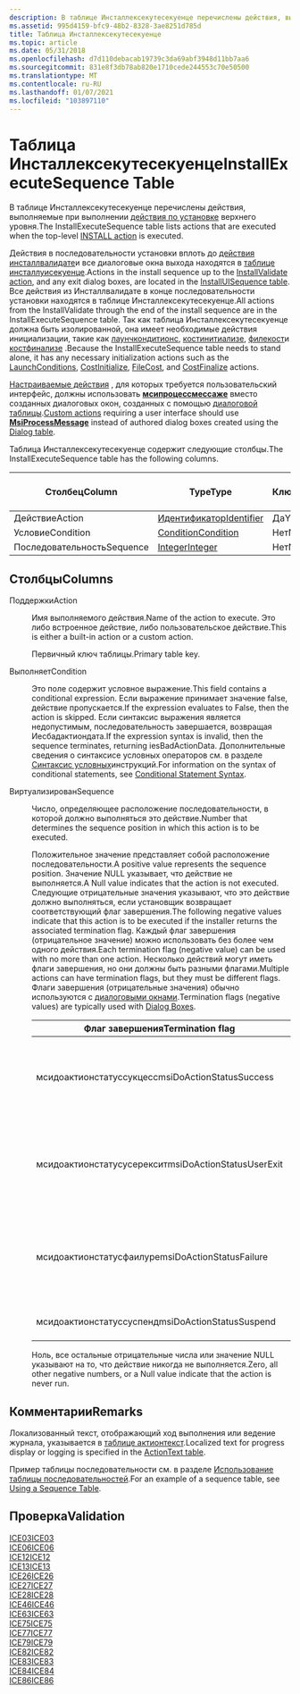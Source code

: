 ```yaml
---
description: В таблице Инсталлексекутесекуенце перечислены действия, выполняемые при выполнении действия по установке верхнего уровня.
ms.assetid: 995d4159-bfc9-48b2-8328-3ae8251d785d
title: Таблица Инсталлексекутесекуенце
ms.topic: article
ms.date: 05/31/2018
ms.openlocfilehash: d7d110debacab19739c3da69abf3948d11bb7aa6
ms.sourcegitcommit: 831e8f3db78ab820e1710cede244553c70e50500
ms.translationtype: MT
ms.contentlocale: ru-RU
ms.lasthandoff: 01/07/2021
ms.locfileid: "103897110"
---
```

# <a name="installexecutesequence-table"></a><span data-ttu-id="7830f-103">Таблица Инсталлексекутесекуенце</span><span class="sxs-lookup"><span data-stu-id="7830f-103">InstallExecuteSequence Table</span></span>

<span data-ttu-id="7830f-104">В таблице Инсталлексекутесекуенце перечислены действия, выполняемые при выполнении [действия по установке](install-action.md) верхнего уровня.</span><span class="sxs-lookup"><span data-stu-id="7830f-104">The InstallExecuteSequence table lists actions that are executed when the top-level [INSTALL action](install-action.md) is executed.</span></span>

<span data-ttu-id="7830f-105">Действия в последовательности установки вплоть до [действия инсталлвалидате](installvalidate-action.md)и все диалоговые окна выхода находятся в [таблице инсталлуисекуенце](installuisequence-table.md).</span><span class="sxs-lookup"><span data-stu-id="7830f-105">Actions in the install sequence up to the [InstallValidate action](installvalidate-action.md), and any exit dialog boxes, are located in the [InstallUISequence table](installuisequence-table.md).</span></span> <span data-ttu-id="7830f-106">Все действия из Инсталлвалидате в конце последовательности установки находятся в таблице Инсталлексекутесекуенце.</span><span class="sxs-lookup"><span data-stu-id="7830f-106">All actions from the InstallValidate through the end of the install sequence are in the InstallExecuteSequence table.</span></span> <span data-ttu-id="7830f-107">Так как таблица Инсталлексекутесекуенце должна быть изолированной, она имеет необходимые действия инициализации, такие как [лаунчкондитионс](launchconditions-action.md), [костинитиализе](costinitialize-action.md), [филекост](filecost-action.md)и [костфинализе](costfinalize-action.md) .</span><span class="sxs-lookup"><span data-stu-id="7830f-107">Because the InstallExecuteSequence table needs to stand alone, it has any necessary initialization actions such as the [LaunchConditions](launchconditions-action.md), [CostInitialize](costinitialize-action.md), [FileCost](filecost-action.md), and [CostFinalize](costfinalize-action.md) actions.</span></span>

<span data-ttu-id="7830f-108">[Настраиваемые действия](custom-actions.md) , для которых требуется пользовательский интерфейс, должны использовать [**мсипроцессмессаже**](/windows/desktop/api/Msiquery/nf-msiquery-msiprocessmessage) вместо созданных диалоговых окон, созданных с помощью [диалоговой таблицы](dialog-table.md).</span><span class="sxs-lookup"><span data-stu-id="7830f-108">[Custom actions](custom-actions.md) requiring a user interface should use [**MsiProcessMessage**](/windows/desktop/api/Msiquery/nf-msiquery-msiprocessmessage) instead of authored dialog boxes created using the [Dialog table](dialog-table.md).</span></span>

<span data-ttu-id="7830f-109">Таблица Инсталлексекутесекуенце содержит следующие столбцы.</span><span class="sxs-lookup"><span data-stu-id="7830f-109">The InstallExecuteSequence table has the following columns.</span></span>



| <span data-ttu-id="7830f-110">Столбец</span><span class="sxs-lookup"><span data-stu-id="7830f-110">Column</span></span>    | <span data-ttu-id="7830f-111">Type</span><span class="sxs-lookup"><span data-stu-id="7830f-111">Type</span></span>                         | <span data-ttu-id="7830f-112">Ключ</span><span class="sxs-lookup"><span data-stu-id="7830f-112">Key</span></span> | <span data-ttu-id="7830f-113">Допускает значения NULL</span><span class="sxs-lookup"><span data-stu-id="7830f-113">Nullable</span></span> |
|-----------|------------------------------|-----|----------|
| <span data-ttu-id="7830f-114">Действие</span><span class="sxs-lookup"><span data-stu-id="7830f-114">Action</span></span>    | [<span data-ttu-id="7830f-115">Идентификатор</span><span class="sxs-lookup"><span data-stu-id="7830f-115">Identifier</span></span>](identifier.md) | <span data-ttu-id="7830f-116">Да</span><span class="sxs-lookup"><span data-stu-id="7830f-116">Y</span></span>   | <span data-ttu-id="7830f-117">Нет</span><span class="sxs-lookup"><span data-stu-id="7830f-117">N</span></span>        |
| <span data-ttu-id="7830f-118">Условие</span><span class="sxs-lookup"><span data-stu-id="7830f-118">Condition</span></span> | [<span data-ttu-id="7830f-119">Condition</span><span class="sxs-lookup"><span data-stu-id="7830f-119">Condition</span></span>](condition.md)   | <span data-ttu-id="7830f-120">Нет</span><span class="sxs-lookup"><span data-stu-id="7830f-120">N</span></span>   | <span data-ttu-id="7830f-121">Да</span><span class="sxs-lookup"><span data-stu-id="7830f-121">Y</span></span>        |
| <span data-ttu-id="7830f-122">Последовательность</span><span class="sxs-lookup"><span data-stu-id="7830f-122">Sequence</span></span>  | [<span data-ttu-id="7830f-123">Integer</span><span class="sxs-lookup"><span data-stu-id="7830f-123">Integer</span></span>](integer.md)       | <span data-ttu-id="7830f-124">Нет</span><span class="sxs-lookup"><span data-stu-id="7830f-124">N</span></span>   | <span data-ttu-id="7830f-125">Да</span><span class="sxs-lookup"><span data-stu-id="7830f-125">Y</span></span>        |



 

## <a name="columns"></a><span data-ttu-id="7830f-126">Столбцы</span><span class="sxs-lookup"><span data-stu-id="7830f-126">Columns</span></span>

<dl> <dt>

<span data-ttu-id="7830f-127"><span id="Action"></span><span id="action"></span><span id="ACTION"></span>Поддержки</span><span class="sxs-lookup"><span data-stu-id="7830f-127"><span id="Action"></span><span id="action"></span><span id="ACTION"></span>Action</span></span>
</dt> <dd>

<span data-ttu-id="7830f-128">Имя выполняемого действия.</span><span class="sxs-lookup"><span data-stu-id="7830f-128">Name of the action to execute.</span></span> <span data-ttu-id="7830f-129">Это либо встроенное действие, либо пользовательское действие.</span><span class="sxs-lookup"><span data-stu-id="7830f-129">This is either a built-in action or a custom action.</span></span>

<span data-ttu-id="7830f-130">Первичный ключ таблицы.</span><span class="sxs-lookup"><span data-stu-id="7830f-130">Primary table key.</span></span>

</dd> <dt>

<span data-ttu-id="7830f-131"><span id="Condition"></span><span id="condition"></span><span id="CONDITION"></span>Выполняет</span><span class="sxs-lookup"><span data-stu-id="7830f-131"><span id="Condition"></span><span id="condition"></span><span id="CONDITION"></span>Condition</span></span>
</dt> <dd>

<span data-ttu-id="7830f-132">Это поле содержит условное выражение.</span><span class="sxs-lookup"><span data-stu-id="7830f-132">This field contains a conditional expression.</span></span> <span data-ttu-id="7830f-133">Если выражение принимает значение false, действие пропускается.</span><span class="sxs-lookup"><span data-stu-id="7830f-133">If the expression evaluates to False, then the action is skipped.</span></span> <span data-ttu-id="7830f-134">Если синтаксис выражения является недопустимым, последовательность завершается, возвращая Иесбадактиондата.</span><span class="sxs-lookup"><span data-stu-id="7830f-134">If the expression syntax is invalid, then the sequence terminates, returning iesBadActionData.</span></span> <span data-ttu-id="7830f-135">Дополнительные сведения о синтаксисе условных операторов см. в разделе [Синтаксис условных](conditional-statement-syntax.md)инструкций.</span><span class="sxs-lookup"><span data-stu-id="7830f-135">For information on the syntax of conditional statements, see [Conditional Statement Syntax](conditional-statement-syntax.md).</span></span>

</dd> <dt>

<span data-ttu-id="7830f-136"><span id="Sequence"></span><span id="sequence"></span><span id="SEQUENCE"></span>Виртуализирован</span><span class="sxs-lookup"><span data-stu-id="7830f-136"><span id="Sequence"></span><span id="sequence"></span><span id="SEQUENCE"></span>Sequence</span></span>
</dt> <dd>

<span data-ttu-id="7830f-137">Число, определяющее расположение последовательности, в которой должно выполняться это действие.</span><span class="sxs-lookup"><span data-stu-id="7830f-137">Number that determines the sequence position in which this action is to be executed.</span></span>

<span data-ttu-id="7830f-138">Положительное значение представляет собой расположение последовательности.</span><span class="sxs-lookup"><span data-stu-id="7830f-138">A positive value represents the sequence position.</span></span> <span data-ttu-id="7830f-139">Значение NULL указывает, что действие не выполняется.</span><span class="sxs-lookup"><span data-stu-id="7830f-139">A Null value indicates that the action is not executed.</span></span> <span data-ttu-id="7830f-140">Следующие отрицательные значения указывают, что это действие должно выполняться, если установщик возвращает соответствующий флаг завершения.</span><span class="sxs-lookup"><span data-stu-id="7830f-140">The following negative values indicate that this action is to be executed if the installer returns the associated termination flag.</span></span> <span data-ttu-id="7830f-141">Каждый флаг завершения (отрицательное значение) можно использовать без более чем одного действия.</span><span class="sxs-lookup"><span data-stu-id="7830f-141">Each termination flag (negative value) can be used with no more than one action.</span></span> <span data-ttu-id="7830f-142">Несколько действий могут иметь флаги завершения, но они должны быть разными флагами.</span><span class="sxs-lookup"><span data-stu-id="7830f-142">Multiple actions can have termination flags, but they must be different flags.</span></span> <span data-ttu-id="7830f-143">Флаги завершения (отрицательные значения) обычно используются с [диалоговыми окнами](dialog-boxes.md).</span><span class="sxs-lookup"><span data-stu-id="7830f-143">Termination flags (negative values) are typically used with [Dialog Boxes](dialog-boxes.md).</span></span>



| <span data-ttu-id="7830f-144">Флаг завершения</span><span class="sxs-lookup"><span data-stu-id="7830f-144">Termination flag</span></span>          | <span data-ttu-id="7830f-145">Значение</span><span class="sxs-lookup"><span data-stu-id="7830f-145">Value</span></span> | <span data-ttu-id="7830f-146">Описание</span><span class="sxs-lookup"><span data-stu-id="7830f-146">Description</span></span>                                                                          |
|---------------------------|-------|--------------------------------------------------------------------------------------|
| <span data-ttu-id="7830f-147">мсидоактионстатуссукцесс</span><span class="sxs-lookup"><span data-stu-id="7830f-147">msiDoActionStatusSuccess</span></span>  | <span data-ttu-id="7830f-148">-1</span><span class="sxs-lookup"><span data-stu-id="7830f-148">-1</span></span>    | <span data-ttu-id="7830f-149">Успешное завершение.</span><span class="sxs-lookup"><span data-stu-id="7830f-149">Successful completion.</span></span> <span data-ttu-id="7830f-150">Используется с диалоговыми окнами [выхода](exit-dialog.md) .</span><span class="sxs-lookup"><span data-stu-id="7830f-150">Used with [Exit](exit-dialog.md) dialog boxes.</span></span>               |
| <span data-ttu-id="7830f-151">мсидоактионстатусусерексит</span><span class="sxs-lookup"><span data-stu-id="7830f-151">msiDoActionStatusUserExit</span></span> | <span data-ttu-id="7830f-152">-2</span><span class="sxs-lookup"><span data-stu-id="7830f-152">-2</span></span>    | <span data-ttu-id="7830f-153">Пользователь завершает установку.</span><span class="sxs-lookup"><span data-stu-id="7830f-153">User terminates install.</span></span> <span data-ttu-id="7830f-154">Используется с диалоговыми окнами [усерексит](userexit-dialog.md) .</span><span class="sxs-lookup"><span data-stu-id="7830f-154">Used with [UserExit](userexit-dialog.md) dialog boxes.</span></span>     |
| <span data-ttu-id="7830f-155">мсидоактионстатусфаилуре</span><span class="sxs-lookup"><span data-stu-id="7830f-155">msiDoActionStatusFailure</span></span>  | <span data-ttu-id="7830f-156">–3</span><span class="sxs-lookup"><span data-stu-id="7830f-156">-3</span></span>    | <span data-ttu-id="7830f-157">Неустранимое завершение работы.</span><span class="sxs-lookup"><span data-stu-id="7830f-157">Fatal exit terminates.</span></span> <span data-ttu-id="7830f-158">Используется с диалоговыми окнами [FatalError](fatalerror-dialog.md) .</span><span class="sxs-lookup"><span data-stu-id="7830f-158">Used with a [FatalError](fatalerror-dialog.md) dialog boxes.</span></span> |
| <span data-ttu-id="7830f-159">мсидоактионстатуссуспенд</span><span class="sxs-lookup"><span data-stu-id="7830f-159">msiDoActionStatusSuspend</span></span>  | <span data-ttu-id="7830f-160">–4</span><span class="sxs-lookup"><span data-stu-id="7830f-160">-4</span></span>    | <span data-ttu-id="7830f-161">Установка приостановлена.</span><span class="sxs-lookup"><span data-stu-id="7830f-161">Install is suspended.</span></span>                                                                |



 

<span data-ttu-id="7830f-162">Ноль, все остальные отрицательные числа или значение NULL указывают на то, что действие никогда не выполняется.</span><span class="sxs-lookup"><span data-stu-id="7830f-162">Zero, all other negative numbers, or a Null value indicate that the action is never run.</span></span>

</dd> </dl>

## <a name="remarks"></a><span data-ttu-id="7830f-163">Комментарии</span><span class="sxs-lookup"><span data-stu-id="7830f-163">Remarks</span></span>

<span data-ttu-id="7830f-164">Локализованный текст, отображающий ход выполнения или ведение журнала, указывается в [таблице актионтекст](actiontext-table.md).</span><span class="sxs-lookup"><span data-stu-id="7830f-164">Localized text for progress display or logging is specified in the [ActionText table](actiontext-table.md).</span></span>

<span data-ttu-id="7830f-165">Пример таблицы последовательности см. в разделе [Использование таблицы последовательностей](using-a-sequence-table.md).</span><span class="sxs-lookup"><span data-stu-id="7830f-165">For an example of a sequence table, see [Using a Sequence Table](using-a-sequence-table.md).</span></span>

## <a name="validation"></a><span data-ttu-id="7830f-166">Проверка</span><span class="sxs-lookup"><span data-stu-id="7830f-166">Validation</span></span>

<dl>

[<span data-ttu-id="7830f-167">ICE03</span><span class="sxs-lookup"><span data-stu-id="7830f-167">ICE03</span></span>](ice03.md)  
[<span data-ttu-id="7830f-168">ICE06</span><span class="sxs-lookup"><span data-stu-id="7830f-168">ICE06</span></span>](ice06.md)  
[<span data-ttu-id="7830f-169">ICE12</span><span class="sxs-lookup"><span data-stu-id="7830f-169">ICE12</span></span>](ice12.md)  
[<span data-ttu-id="7830f-170">ICE13</span><span class="sxs-lookup"><span data-stu-id="7830f-170">ICE13</span></span>](ice13.md)  
[<span data-ttu-id="7830f-171">ICE26</span><span class="sxs-lookup"><span data-stu-id="7830f-171">ICE26</span></span>](ice26.md)  
[<span data-ttu-id="7830f-172">ICE27</span><span class="sxs-lookup"><span data-stu-id="7830f-172">ICE27</span></span>](ice27.md)  
[<span data-ttu-id="7830f-173">ICE28</span><span class="sxs-lookup"><span data-stu-id="7830f-173">ICE28</span></span>](ice28.md)  
[<span data-ttu-id="7830f-174">ICE46</span><span class="sxs-lookup"><span data-stu-id="7830f-174">ICE46</span></span>](ice46.md)  
[<span data-ttu-id="7830f-175">ICE63</span><span class="sxs-lookup"><span data-stu-id="7830f-175">ICE63</span></span>](ice63.md)  
[<span data-ttu-id="7830f-176">ICE75</span><span class="sxs-lookup"><span data-stu-id="7830f-176">ICE75</span></span>](ice75.md)  
[<span data-ttu-id="7830f-177">ICE77</span><span class="sxs-lookup"><span data-stu-id="7830f-177">ICE77</span></span>](ice77.md)  
[<span data-ttu-id="7830f-178">ICE79</span><span class="sxs-lookup"><span data-stu-id="7830f-178">ICE79</span></span>](ice79.md)  
[<span data-ttu-id="7830f-179">ICE82</span><span class="sxs-lookup"><span data-stu-id="7830f-179">ICE82</span></span>](ice82.md)  
[<span data-ttu-id="7830f-180">ICE83</span><span class="sxs-lookup"><span data-stu-id="7830f-180">ICE83</span></span>](ice83.md)  
[<span data-ttu-id="7830f-181">ICE84</span><span class="sxs-lookup"><span data-stu-id="7830f-181">ICE84</span></span>](ice84.md)  
[<span data-ttu-id="7830f-182">ICE86</span><span class="sxs-lookup"><span data-stu-id="7830f-182">ICE86</span></span>](ice86.md)  
</dl>

 

 



